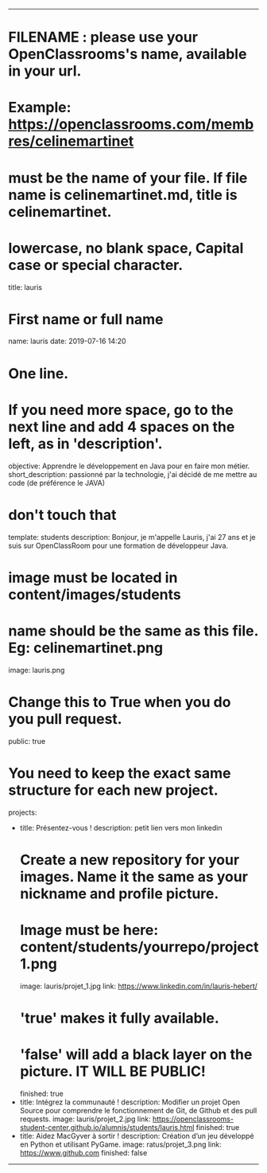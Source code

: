 ---

# FILENAME : please use your OpenClassrooms's name, available in your url.
# Example: https://openclassrooms.com/membres/celinemartinet
# must be the name of your file. If file name is celinemartinet.md, title is celinemartinet.
# lowercase, no blank space, Capital case or special character.
title: lauris

# First name or full name
name: lauris
date: 2019-07-16 14:20

# One line.
# If you need more space, go to the next line and add 4 spaces on the left, as in 'description'.
objective: Apprendre le développement en Java pour en faire mon métier.
short_description: passionné par la technologie, j'ai décidé de me mettre au code (de préférence le JAVA)

# don't touch that
template: students
description:
    Bonjour, je m'appelle Lauris, j'ai 27 ans et je suis sur OpenClassRoom pour une formation de développeur Java.

# image must be located in content/images/students
# name should be the same as this file. Eg: celinemartinet.png
image: lauris.png

# Change this to True when you do you pull request.
public: true

# You need to keep the exact same structure for each new project.
projects:
  - title: Présentez-vous !
    description: petit lien vers mon linkedin
    # Create a new repository for your images. Name it the same as your nickname and profile picture.
    # Image must be here: content/students/yourrepo/project1.png
    image: lauris/projet_1.jpg
    link: https://www.linkedin.com/in/lauris-hebert/
    # 'true' makes it fully available.
    # 'false' will add a black layer on the picture. IT WILL BE PUBLIC!
    finished: true
  - title: Intégrez la communauté !
    description: Modifier un projet Open Source pour comprendre le fonctionnement de Git, de Github et des pull requests. 
    image: lauris/projet_2.jpg
    link: https://openclassrooms-student-center.github.io/alumnis/students/lauris.html
    finished: true
  - title: Aidez MacGyver à sortir !
    description: Création d’un jeu développé en Python et utilisant PyGame.
    image: ratus/projet_3.png
    link: https://www.github.com
    finished: false
---